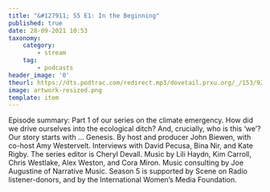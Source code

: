 ```yaml
---
title: "&#127911; S5 E1: In the Beginning"
published: true
date: 28-09-2021 10:53
taxonomy:
    category:
        - stream
    tag:
        - podcasts
header_image: '0'
theurl: https://dts.podtrac.com/redirect.mp3/dovetail.prxu.org/_/153/92316576-3d16-4852-a327-14b1deb472e6/S5E1_SegmentA_final.mp3
image: artwork-resized.png
template: item
--- 
```

Episode summary: Part 1 of our series on the climate emergency. How did we drive ourselves into the ecological ditch? And, crucially, who is this ‘we’? Our story starts with … Genesis. By host and producer John Biewen, with co-host Amy Westervelt. Interviews with David Pecusa, Bina Nir, and Kate Rigby. The series editor is Cheryl Devall. Music by Lili Haydn, Kim Carroll, Chris Westlake, Alex Weston, and Cora Miron. Music consulting by Joe Augustine of Narrative Music. Season 5 is supported by Scene on Radio listener-donors, and by the International Women’s Media Foundation.
